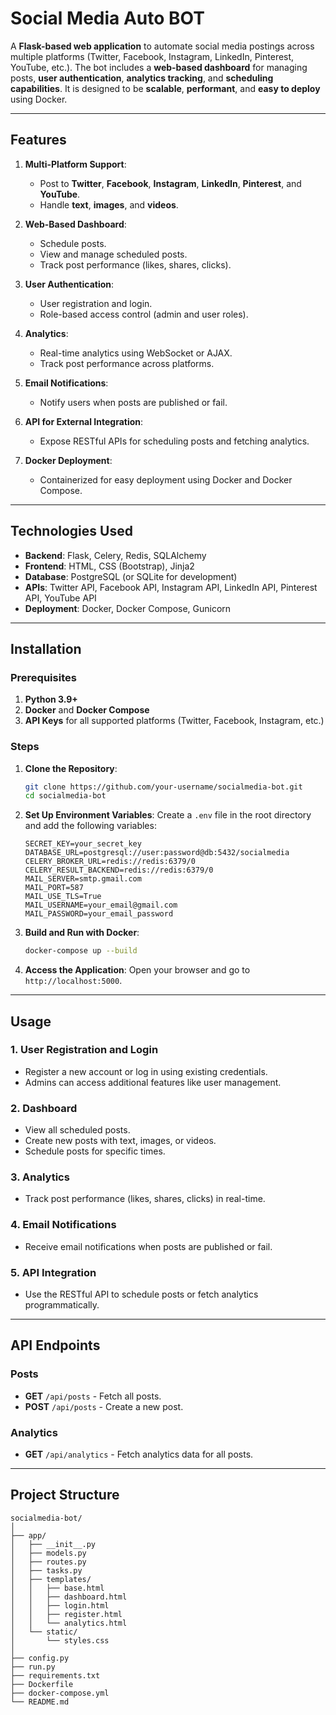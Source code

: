 # **Social Media Auto BOT**

A **Flask-based web application** to automate social media postings across multiple platforms (Twitter, Facebook, Instagram, LinkedIn, Pinterest, YouTube, etc.). The bot includes a **web-based dashboard** for managing posts, **user authentication**, **analytics tracking**, and **scheduling capabilities**. It is designed to be **scalable**, **performant**, and **easy to deploy** using Docker.

---

## **Features**

1. **Multi-Platform Support**:
   - Post to **Twitter**, **Facebook**, **Instagram**, **LinkedIn**, **Pinterest**, and **YouTube**.
   - Handle **text**, **images**, and **videos**.

2. **Web-Based Dashboard**:
   - Schedule posts.
   - View and manage scheduled posts.
   - Track post performance (likes, shares, clicks).

3. **User Authentication**:
   - User registration and login.
   - Role-based access control (admin and user roles).

4. **Analytics**:
   - Real-time analytics using WebSocket or AJAX.
   - Track post performance across platforms.

5. **Email Notifications**:
   - Notify users when posts are published or fail.

6. **API for External Integration**:
   - Expose RESTful APIs for scheduling posts and fetching analytics.

7. **Docker Deployment**:
   - Containerized for easy deployment using Docker and Docker Compose.

---

## **Technologies Used**

- **Backend**: Flask, Celery, Redis, SQLAlchemy
- **Frontend**: HTML, CSS (Bootstrap), Jinja2
- **Database**: PostgreSQL (or SQLite for development)
- **APIs**: Twitter API, Facebook API, Instagram API, LinkedIn API, Pinterest API, YouTube API
- **Deployment**: Docker, Docker Compose, Gunicorn

---

## **Installation**

### **Prerequisites**

1. **Python 3.9+**
2. **Docker** and **Docker Compose**
3. **API Keys** for all supported platforms (Twitter, Facebook, Instagram, etc.)

### **Steps**

1. **Clone the Repository**:
   ```bash
   git clone https://github.com/your-username/socialmedia-bot.git
   cd socialmedia-bot
   ```

2. **Set Up Environment Variables**:
   Create a `.env` file in the root directory and add the following variables:
   ```plaintext
   SECRET_KEY=your_secret_key
   DATABASE_URL=postgresql://user:password@db:5432/socialmedia
   CELERY_BROKER_URL=redis://redis:6379/0
   CELERY_RESULT_BACKEND=redis://redis:6379/0
   MAIL_SERVER=smtp.gmail.com
   MAIL_PORT=587
   MAIL_USE_TLS=True
   MAIL_USERNAME=your_email@gmail.com
   MAIL_PASSWORD=your_email_password
   ```

3. **Build and Run with Docker**:
   ```bash
   docker-compose up --build
   ```

4. **Access the Application**:
   Open your browser and go to `http://localhost:5000`.

---

## **Usage**

### **1. User Registration and Login**
- Register a new account or log in using existing credentials.
- Admins can access additional features like user management.

### **2. Dashboard**
- View all scheduled posts.
- Create new posts with text, images, or videos.
- Schedule posts for specific times.

### **3. Analytics**
- Track post performance (likes, shares, clicks) in real-time.

### **4. Email Notifications**
- Receive email notifications when posts are published or fail.

### **5. API Integration**
- Use the RESTful API to schedule posts or fetch analytics programmatically.

---

## **API Endpoints**

### **Posts**
- **GET** `/api/posts` - Fetch all posts.
- **POST** `/api/posts` - Create a new post.

### **Analytics**
- **GET** `/api/analytics` - Fetch analytics data for all posts.

---

## **Project Structure**

```
socialmedia-bot/
│
├── app/
│   ├── __init__.py
│   ├── models.py
│   ├── routes.py
│   ├── tasks.py
│   ├── templates/
│   │   ├── base.html
│   │   ├── dashboard.html
│   │   ├── login.html
│   │   ├── register.html
│   │   └── analytics.html
│   └── static/
│       └── styles.css
│
├── config.py
├── run.py
├── requirements.txt
├── Dockerfile
├── docker-compose.yml
└── README.md
```